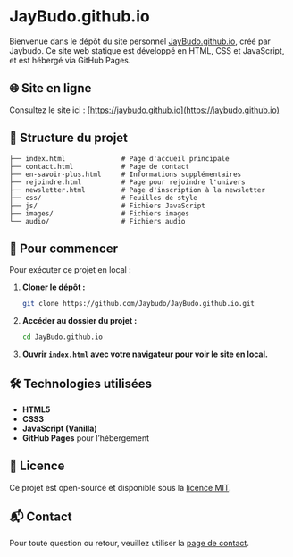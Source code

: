 # JayBudo.github.io

Bienvenue dans le dépôt du site personnel [JayBudo.github.io](https://jaybudo.github.io), créé par Jaybudo. Ce site web statique est développé en HTML, CSS et JavaScript, et est hébergé via GitHub Pages.

## 🌐 Site en ligne

Consultez le site ici : [https://jaybudo.github.io](https://jaybudo.github.io)

## 📁 Structure du projet

```
├── index.html              # Page d'accueil principale
├── contact.html            # Page de contact
├── en-savoir-plus.html     # Informations supplémentaires
├── rejoindre.html          # Page pour rejoindre l'univers
├── newsletter.html         # Page d'inscription à la newsletter
├── css/                    # Feuilles de style
├── js/                     # Fichiers JavaScript
├── images/                 # Fichiers images
└── audio/                  # Fichiers audio
```

## 🚀 Pour commencer

Pour exécuter ce projet en local :

1. **Cloner le dépôt :**
   ```bash
   git clone https://github.com/Jaybudo/JayBudo.github.io.git
   ```

2. **Accéder au dossier du projet :**
   ```bash
   cd JayBudo.github.io
   ```

3. **Ouvrir `index.html` avec votre navigateur pour voir le site en local.**

## 🛠️ Technologies utilisées

- **HTML5**
- **CSS3**
- **JavaScript (Vanilla)**
- **GitHub Pages** pour l’hébergement

## 📄 Licence

Ce projet est open-source et disponible sous la [licence MIT](LICENSE).

## 📬 Contact

Pour toute question ou retour, veuillez utiliser la [page de contact](https://jaybudo.github.io/contact.html).
